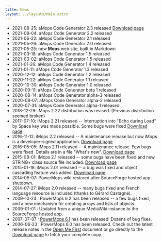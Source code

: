 ```yaml
---
title: News
layout: ../layouts/Main.astro
---
```


- 2021-08-25: aMops Code Generator 2.3 released [Download page](https://sourceforge.net/projects/powermops/files/aMops-CG/)
- 2021-08-04: aMops Code Generator 2.2 released
- 2021-06-22: aMops Code Generator 2.1 released
- 2021-05-26: aMops Code Generator 2.0 released
- 2021-05-25: new **Mops** web site, built in Markdown
- 2021-03-18: aMops Code Generator 1.5 released
- 2021-03-02: aMops Code Generator 1.5 released
- 2021-01-26: aMops Code Generator 1.4 released
- 2021-01-11: aMops Code Generator 1.3 released
- 2020-12-12: aMops Code Generator 1.2 released
- 2020-11-22: aMops Code Generator 1.1 released
- 2020-10-30: aMops Code Generator 1.0 released
- 2020-09-11: aMops Code Generator beta 1 released
- 2020-08-14: aMops Code Generator alpha-3 released
- 2020-08-07: aMops Code Generator alpha-2 released
- 2020-07-31: aMops Code Generator alpha-1 released
- 2018-12-29: iMops 2.22 distribution was revised. (Previous distribution seemed broken)
- 2017-07-10: iMops 2.21 released -- Interruption into "Echo during Load" by Space key was made possible. Some bugs were fixed [Download page](http://sourceforge.net/projects/powermops/files/iMops/)
- 2016-11-12: iMops 2.2 released -- A maintenance release but now iMops is a developer-signed application. [Download page](http://sourceforge.net/projects/powermops/files/iMops/)
- 2016-05-05: iMops 2.11 released -- A maintenance release. Few bugs were fixed. Details are in a file "What's new". [Download page](http://sourceforge.net/projects/powermops/files/iMops/)
- 2015-08-01: iMops 2.1 released -- some bugs have been fixed and new STRING+ class source file included. [Download page](http://sourceforge.net/projects/powermops/files/iMops/)
- 2015-01-18: iMops 2.01 released -- a bug was fixed and object cascading feature was added. [Download page](http://sourceforge.net/projects/powermops/files/iMops/)
- 2014-09-07: PowerMops wiki restored after SourceForge hosted app shutdown.
- 2014-07-27: iMops 2.0 released -- many bugs fixed and French language resource is included (thanks to Gérard Castagné).
- 2009-10-24 : PowerMops 6.2 has been released -- a few bugs fixed, and a new mechanism for creating arrays and lists of objects.
- 2009-01-01 : Updated from a unique MediaWiki instance to the SourceForge hosted app.
- 2007-07-07 : [PowerMops 6.1](http://sourceforge.net/project/showfiles.php?group_id=152075&package_id=168230&release_id=521463) has been released! Dozens of bug fixes.
- 2006-06-23 : PowerMops 6.0 has been released. Check out the latest release notes in the [Open Me First](pmops/OpenMeFirst) document or go directly to the [Download page](https://sourceforge.net/projects/powermops/files/) to fetch your complete copy.
